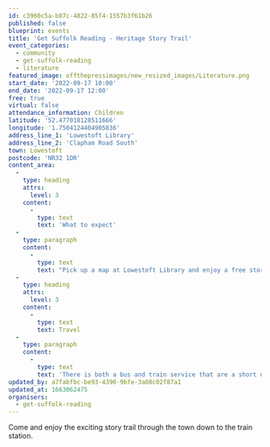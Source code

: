 ```yaml
---
id: c3960c5a-b87c-4822-85f4-1557b3f61b26
published: false
blueprint: events
title: 'Get Suffolk Reading - Heritage Story Trail'
event_categories:
  - community
  - get-suffolk-reading
  - literature
featured_image: offthepressimages/new_resized_images/Literature.png
start_date: '2022-09-17 10:00'
end_date: '2022-09-17 12:00'
free: true
virtual: false
attendance_information: Children
latitude: '52.477018128511666'
longitude: '1.7504124404905836'
address_line_1: 'Lowestoft Library'
address_line_2: 'Clapham Road South'
town: Lowestoft
postcode: 'NR32 1DR'
content_area:
  -
    type: heading
    attrs:
      level: 3
    content:
      -
        type: text
        text: 'What to expect'
  -
    type: paragraph
    content:
      -
        type: text
        text: "Pick up a map at Lowestoft Library and enjoy a free story trail through the town down to the train station.\_ You will hear stories being read that were created by local children over the summer holidays inspired by local heritage!\_ This event is part of the Heritage Open Days Festival and supported by East of England Co-op."
  -
    type: heading
    attrs:
      level: 3
    content:
      -
        type: text
        text: Travel
  -
    type: paragraph
    content:
      -
        type: text
        text: 'There is both a bus and train service that are a short distance to the venue. The nearest car park is Clapham Road Car Park. '
updated_by: a7fabfbc-be93-4390-9bfe-3a08c02f87a1
updated_at: 1663062475
organisers:
  - get-suffolk-reading
---
```

Come and enjoy the exciting story trail through the town down to the train station.